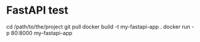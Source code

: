 # FastAPI test

cd /path/to/the/project
git pull
docker build -t my-fastapi-app .
docker run -p 80:8000 my-fastapi-app
